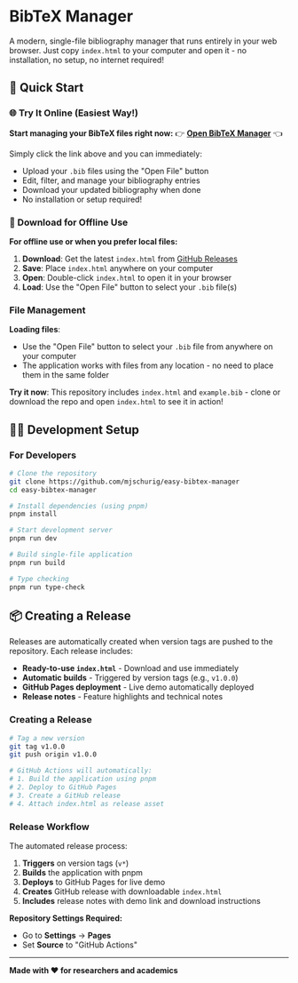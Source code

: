 # BibTeX Manager

A modern, single-file bibliography manager that runs entirely in your web browser. Just copy `index.html` to your computer and open it - no installation, no setup, no internet required!

## 🚀 Quick Start

### 🌐 Try It Online (Easiest Way!)

**Start managing your BibTeX files right now:**
👉 **[Open BibTeX Manager](https://bibtex.equana.org/)** 👈

Simply click the link above and you can immediately:
- Upload your `.bib` files using the "Open File" button
- Edit, filter, and manage your bibliography entries
- Download your updated bibliography when done
- No installation or setup required!

### 💾 Download for Offline Use

**For offline use or when you prefer local files:**

1. **Download**: Get the latest `index.html` from [GitHub Releases](https://github.com/mjschurig/easy-bibtex-manager/releases/)
2. **Save**: Place `index.html` anywhere on your computer
3. **Open**: Double-click `index.html` to open it in your browser
4. **Load**: Use the "Open File" button to select your `.bib` file(s)

### File Management

**Loading files**:
- Use the "Open File" button to select your `.bib` file from anywhere on your computer
- The application works with files from any location - no need to place them in the same folder

**Try it now**: This repository includes `index.html` and `example.bib` - clone or download the repo and open `index.html` to see it in action!

## 👨‍💻 Development Setup

### For Developers

```bash
# Clone the repository
git clone https://github.com/mjschurig/easy-bibtex-manager
cd easy-bibtex-manager

# Install dependencies (using pnpm)
pnpm install

# Start development server
pnpm run dev

# Build single-file application
pnpm run build

# Type checking
pnpm run type-check
```

## 📦 Creating a Release

Releases are automatically created when version tags are pushed to the repository. Each release includes:

- **Ready-to-use `index.html`** - Download and use immediately
- **Automatic builds** - Triggered by version tags (e.g., `v1.0.0`)
- **GitHub Pages deployment** - Live demo automatically deployed
- **Release notes** - Feature highlights and technical notes

### Creating a Release

```bash
# Tag a new version
git tag v1.0.0
git push origin v1.0.0

# GitHub Actions will automatically:
# 1. Build the application using pnpm
# 2. Deploy to GitHub Pages
# 3. Create a GitHub release
# 4. Attach index.html as release asset
```

### Release Workflow

The automated release process:

1. **Triggers** on version tags (`v*`)
2. **Builds** the application with pnpm
3. **Deploys** to GitHub Pages for live demo
4. **Creates** GitHub release with downloadable `index.html`
5. **Includes** release notes with demo link and download instructions

**Repository Settings Required:**
- Go to **Settings** → **Pages** 
- Set **Source** to "GitHub Actions"

---

**Made with ❤️ for researchers and academics**